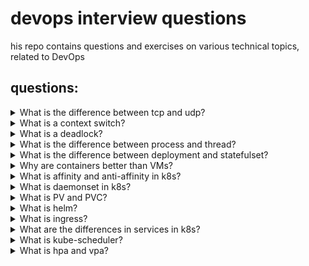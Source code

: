 # devops interview questions
his repo contains questions and exercises on various technical topics, related to DevOps
## questions:

<details>
<summary>What is the difference between tcp and udp?</summary>
Both are communication protocols, tcp is a connection-based protocol, it establishes a connection before it starts sending information and after it is finished it closes, so it is more reliable but less fast than udp which is not connection-based.
</details>

<details>
<summary>What is a context switch?</summary>
An operation of the processor that allows processes to run concurrently, the processor takes a sort of snapshot of the current state of the registers in memory, keeps it aside and moves on to work on another process.
Because the operation is performed at high speed, it appears as if the processor is running the processes in parallel.
</details>

<details>
<summary>What is a deadlock?</summary>
A deadlock is a situation in which one process tries to access a certain resource that a second process uses while the second process tries to access a resource that the first process uses and a situation is created where no one can progress.
</details>

<details>
<summary>What is the difference between process and thread?</summary>
process is basically software that runs on the processor with resources defined for Process such as cpu, memory and ip, it does not share these resources with other Processes.
A thread, on the other hand, is part of a process, a process can have several threads running at the same time that will share its resources.
</details>

<details>
<summary>What is the difference between deployment and statefulset?</summary>

deployment is intended for applications that are stateless such as web servers such as nginx and apache that do not need permanent storage while statefulset is more suitable for applications that are stateful such as DBs.

In terms of deployment, the pods can be replaced all the time while sts keeps a unique ID for each pod it manages and uses this ID when it needs to reschedule these pods.
Each pod in sts has its own DNS name that does not change, if the pod dies the IP can change but its DNS name will remain the same, this is realized by headless service, the DNS names include the serial number of the pod.

Each replica in sts has its own state, with pvc for each pod, for example sts with 4 replicas, will create 4 pods where each pod has its own volume and its own pvc.
In deployment the pods share volume and pvc while in sts each pod has its own volume and pvc.
</details>

<details>
<summary>Why are containers better than VMs?</summary>

Containers have already become the standard in the market, they replace VMs mainly because they provide better utilization of resources because they share the same operating system with other containers.
Virtual machines are more resource optimization at the infrastructure level, instead of needing a server for each application you can set up several virtual servers on the same hardware, the servers will be completely isolated from each other, each will have its own operating system and they can sit on the same iron even if their operating system different.

Because a container contains exactly what it needs to run, it takes less time to upload and download a container because the weight of its image is usually measured in megabytes than to upload and download a machine whose image weight will usually be several gigabytes, in addition you can run several containers on the same vm so you can run multiple applications on the same machine.
</details>

<details>
<summary>What is affinity and anti-affinity in k8s?</summary>

Affinity - chooses where to put the pod according to the labels of the node.

Anti-affinity - prevents the pods from being scheduled on the same node or close to each other, and ensures separation. Helps in distributing loads over different nodes
</details>

<details>
<summary>What is daemonset in k8s?</summary>
It's a component that uploads a pod on every node in the cluster. This is for example for an agent that pulls metrics on the node like the node exporter in Prometheus.
</details>

<details>
<summary>What is PV and PVC?</summary>

PV (Persistent Volume):
is a physical or virtual storage unit in k8s. This is an independent disk intended to include application data in k8s.

PVC (Persistent Volume Claim):
is the request made by the user (in a pod) to receive storage from the PV
</details>

<details>
<summary>What is helm?</summary>
its a tool for managing and installing applications in Kubernetes.
It allows you to organize your applications within units that wrap each application called charts, and it allows you to install them easily and you can change things in the application through one file where we simply change the values.
</details>

<details>
<summary>What is ingress?</summary>
It is a component that routes requests by subdomain, as soon as it is created it addresses a certain controller that creates an external LB and its uniqueness is that it is possible through one LB to access several services by subdomain or path.
</details>

<details>
<summary>What are the differences in services in k8s?</summary>

cluster ip:
This is the basic type of every service and it only gives us internal access to the service without access from the outside

NodePort:
It uses the public ip of the node where the pod is located and gives us access to the service through a certain port

load balancer:
As soon as it is created, it creates an NLB in the cloud that is configured and as soon as we access the created NLB, it leads us to the service
</details>

<details>
<summary>What is kube-scheduler?</summary>
It is a component in k8s that is responsible for scheduling created pods into nodes in the cluster. Its main purpose is to select suitable nodes for pods based on various factors such as resource requirements.
</details>

<details>
<summary>What is hpa and vpa?</summary>
These are two components in k8s that are responsible for auto scaling to pods in deployment
Based on cpu and memory, and each one does auto scaling with a different approach.
 hpa does scaling by increasing and decreasing the amount of pods in the deployment.
On the other hand, the vpa does scaling by increasing and decreasing the resources allocated to the pods in the deployment.
</details>
